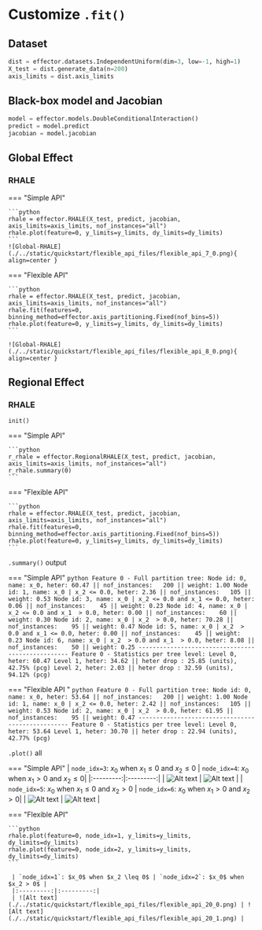 # Customize `.fit()`

## Dataset
     
```python
dist = effector.datasets.IndependentUniform(dim=3, low=-1, high=1)
X_test = dist.generate_data(n=200)
axis_limits = dist.axis_limits
```

## Black-box model and Jacobian

```python
model = effector.models.DoubleConditionalInteraction()
predict = model.predict
jacobian = model.jacobian
```


## Global Effect

### RHALE

=== "Simple API"

    ```python
    rhale = effector.RHALE(X_test, predict, jacobian, axis_limits=axis_limits, nof_instances="all")
    rhale.plot(feature=0, y_limits=y_limits, dy_limits=dy_limits)
    ```
    ![Global-RHALE](./../static/quickstart/flexible_api_files/flexible_api_7_0.png){ align=center }

=== "Flexible API"

    ```python
    rhale = effector.RHALE(X_test, predict, jacobian, axis_limits=axis_limits, nof_instances="all")
    rhale.fit(features=0, binning_method=effector.axis_partitioning.Fixed(nof_bins=5))
    rhale.plot(feature=0, y_limits=y_limits, dy_limits=dy_limits)
    ```
    
    ![Global-RHALE](./../static/quickstart/flexible_api_files/flexible_api_8_0.png){ align=center }

## Regional Effect

### RHALE

`init()`

=== "Simple API"

    ```python
    r_rhale = effector.RegionalRHALE(X_test, predict, jacobian, axis_limits=axis_limits, nof_instances="all")
    r_rhale.summary(0)
    ```

=== "Flexible API"

    ```python
    rhale = effector.RHALE(X_test, predict, jacobian, axis_limits=axis_limits, nof_instances="all")
    rhale.fit(features=0, binning_method=effector.axis_partitioning.Fixed(nof_bins=5))
    rhale.plot(feature=0, y_limits=y_limits, dy_limits=dy_limits)
    ```

`.summary()` output

=== "Simple API"
    ```python
    Feature 0 - Full partition tree:
    Node id: 0, name: x_0, heter: 60.47 || nof_instances:   200 || weight: 1.00
            Node id: 1, name: x_0 | x_2 <= 0.0, heter: 2.36 || nof_instances:   105 || weight: 0.53
                    Node id: 3, name: x_0 | x_2 <= 0.0 and x_1 <= 0.0, heter: 0.06 || nof_instances:    45 || weight: 0.23
                    Node id: 4, name: x_0 | x_2 <= 0.0 and x_1  > 0.0, heter: 0.00 || nof_instances:    60 || weight: 0.30
            Node id: 2, name: x_0 | x_2  > 0.0, heter: 70.28 || nof_instances:    95 || weight: 0.47
                    Node id: 5, name: x_0 | x_2  > 0.0 and x_1 <= 0.0, heter: 0.00 || nof_instances:    45 || weight: 0.23
                    Node id: 6, name: x_0 | x_2  > 0.0 and x_1  > 0.0, heter: 8.08 || nof_instances:    50 || weight: 0.25
    --------------------------------------------------
    Feature 0 - Statistics per tree level:
    Level 0, heter: 60.47
            Level 1, heter: 34.62 || heter drop : 25.85 (units), 42.75% (pcg)
                    Level 2, heter: 2.03 || heter drop : 32.59 (units), 94.12% (pcg)
    ```

=== "Flexible API "
    ```python
    Feature 0 - Full partition tree:
    Node id: 0, name: x_0, heter: 53.64 || nof_instances:   200 || weight: 1.00
            Node id: 1, name: x_0 | x_2 <= 0.0, heter: 2.42 || nof_instances:   105 || weight: 0.53
            Node id: 2, name: x_0 | x_2  > 0.0, heter: 61.95 || nof_instances:    95 || weight: 0.47
    --------------------------------------------------
    Feature 0 - Statistics per tree level:
    Level 0, heter: 53.64
            Level 1, heter: 30.70 || heter drop : 22.94 (units), 42.77% (pcg)
    ```

`.plot()` all

=== "Simple API"
     | `node_idx=3`: $x_0$ when $x_1 \leq 0$ and $x_2 \leq 0$ | `node_idx=4`: $x_0$ when $x_1 > 0$ and $x_2 \leq 0$|
     |:---------:|:---------:|
     | ![Alt text](./../static/quickstart/flexible_api_files/flexible_api_16_0.png) | ![Alt text](./../static/quickstart/flexible_api_files/flexible_api_16_1.png) |
     | `node_idx=5`: $x_0$ when $x_1 \leq 0$ and $x_2 > 0$ | `node_idx=6`: $x_0$ when $x_1 > 0$ and $x_2 > 0$|
     | ![Alt text](./../static/quickstart/flexible_api_files/flexible_api_16_2.png) | ![Alt text](./../static/quickstart/flexible_api_files/flexible_api_16_3.png) |

=== "Flexible API"

    ```python
    rhale.plot(feature=0, node_idx=1, y_limits=y_limits, dy_limits=dy_limits)
    rhale.plot(feature=0, node_idx=2, y_limits=y_limits, dy_limits=dy_limits)
    ```

     | `node_idx=1`: $x_0$ when $x_2 \leq 0$ | `node_idx=2`: $x_0$ when $x_2 > 0$ |
     |:---------:|:---------:|
     | ![Alt text](./../static/quickstart/flexible_api_files/flexible_api_20_0.png) | ![Alt text](./../static/quickstart/flexible_api_files/flexible_api_20_1.png) |